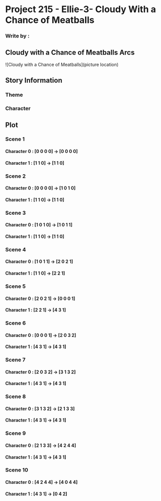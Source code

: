 # Project 215 - Ellie-3- Cloudy With a Chance of Meatballs
### Write by : 
## Cloudy with a Chance of Meatballs Arcs
![Cloudy with a Chance of Meatballs](picture location)
## Story Information
### Theme


### Character


## Plot

### Scene 1
#### Character 0 : [0 0 0 0] -> [0 0 0 0]
#### Character 1 : [1 1 0] -> [1 1 0]

### Scene 2
#### Character 0 : [0 0 0 0] -> [1 0 1 0]
#### Character 1 : [1 1 0] -> [1 1 0]

### Scene 3
#### Character 0 : [1 0 1 0] -> [1 0 1 1]
#### Character 1 : [1 1 0] -> [1 1 0]

### Scene 4
#### Character 0 : [1 0 1 1] -> [2 0 2 1]
#### Character 1 : [1 1 0] -> [2 2 1]

### Scene 5
#### Character 0 : [2 0 2 1] -> [0 0 0 1]
#### Character 1 : [2 2 1] -> [4 3 1]

### Scene 6
#### Character 0 : [0 0 0 1] -> [2 0 3 2]
#### Character 1 : [4 3 1] -> [4 3 1]

### Scene 7
#### Character 0 : [2 0 3 2] -> [3 1 3 2]
#### Character 1 : [4 3 1] -> [4 3 1]

### Scene 8
#### Character 0 : [3 1 3 2] -> [2 1 3 3]
#### Character 1 : [4 3 1] -> [4 3 1]

### Scene 9
#### Character 0 : [2 1 3 3] -> [4 2 4 4]
#### Character 1 : [4 3 1] -> [4 3 1]

### Scene 10
#### Character 0 : [4 2 4 4] -> [4 0 4 4]
#### Character 1 : [4 3 1] -> [0 4 2]
